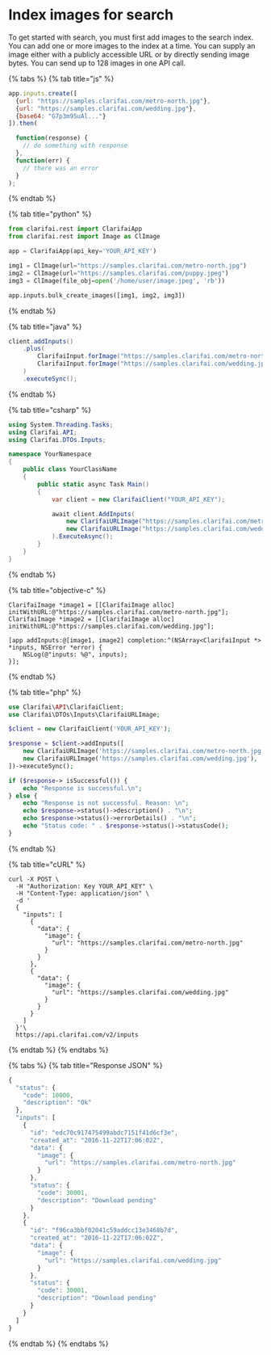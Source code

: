 # Index images for search

To get started with search, you must first add images to the search index. You can add one or more images to the index at a time. You can supply an image either with a publicly accessible URL or by directly sending image bytes. You can send up to 128 images in one API call.

{% tabs %}
{% tab title="js" %}
```javascript
app.inputs.create([
  {url: "https://samples.clarifai.com/metro-north.jpg"},
  {url: "https://samples.clarifai.com/wedding.jpg"},
  {base64: "G7p3m95uAl..."}
]).then(

  function(response) {
    // do something with response
  },
  function(err) {
    // there was an error
  }
);
```
{% endtab %}

{% tab title="python" %}
```python
from clarifai.rest import ClarifaiApp
from clarifai.rest import Image as ClImage

app = ClarifaiApp(api_key='YOUR_API_KEY')

img1 = ClImage(url="https://samples.clarifai.com/metro-north.jpg")
img2 = ClImage(url="https://samples.clarifai.com/puppy.jpeg")
img3 = ClImage(file_obj=open('/home/user/image.jpeg', 'rb'))

app.inputs.bulk_create_images([img1, img2, img3])
```
{% endtab %}

{% tab title="java" %}
```java
client.addInputs()
    .plus(
        ClarifaiInput.forImage("https://samples.clarifai.com/metro-north.jpg"),
        ClarifaiInput.forImage("https://samples.clarifai.com/wedding.jpg")
    )
    .executeSync();
```
{% endtab %}

{% tab title="csharp" %}
```csharp
using System.Threading.Tasks;
using Clarifai.API;
using Clarifai.DTOs.Inputs;

namespace YourNamespace
{
    public class YourClassName
    {
        public static async Task Main()
        {
            var client = new ClarifaiClient("YOUR_API_KEY");

            await client.AddInputs(
                new ClarifaiURLImage("https://samples.clarifai.com/metro-north.jpg"),
                new ClarifaiURLImage("https://samples.clarifai.com/wedding.jpg")
            ).ExecuteAsync();
        }
    }
}
```
{% endtab %}

{% tab title="objective-c" %}
```text
ClarifaiImage *image1 = [[ClarifaiImage alloc] initWithURL:@"https://samples.clarifai.com/metro-north.jpg"];
ClarifaiImage *image2 = [[ClarifaiImage alloc] initWithURL:@"https://samples.clarifai.com/wedding.jpg"];

[app addInputs:@[image1, image2] completion:^(NSArray<ClarifaiInput *> *inputs, NSError *error) {
    NSLog(@"inputs: %@", inputs);
}];
```
{% endtab %}

{% tab title="php" %}
```php
use Clarifai\API\ClarifaiClient;
use Clarifai\DTOs\Inputs\ClarifaiURLImage;

$client = new ClarifaiClient('YOUR_API_KEY');

$response = $client->addInputs([
    new ClarifaiURLImage('https://samples.clarifai.com/metro-north.jpg'),
    new ClarifaiURLImage('https://samples.clarifai.com/wedding.jpg'),
])->executeSync();

if ($response-> isSuccessful()) {
    echo "Response is successful.\n";
} else {
    echo "Response is not successful. Reason: \n";
    echo $response->status()->description() . "\n";
    echo $response->status()->errorDetails() . "\n";
    echo "Status code: " . $response->status()->statusCode();
}
```
{% endtab %}

{% tab title="cURL" %}
```text
curl -X POST \
  -H "Authorization: Key YOUR_API_KEY" \
  -H "Content-Type: application/json" \
  -d '
  {
    "inputs": [
      {
        "data": {
          "image": {
            "url": "https://samples.clarifai.com/metro-north.jpg"
          }
        }
      },
      {
        "data": {
          "image": {
            "url": "https://samples.clarifai.com/wedding.jpg"
          }
        }
      }
    ]
  }'\
  https://api.clarifai.com/v2/inputs
```
{% endtab %}
{% endtabs %}

{% tabs %}
{% tab title="Response JSON" %}
```javascript
{
  "status": {
    "code": 10000,
    "description": "Ok"
  },
  "inputs": [
    {
      "id": "edc70c917475499abdc7151f41d6cf3e",
      "created_at": "2016-11-22T17:06:02Z",
      "data": {
        "image": {
          "url": "https://samples.clarifai.com/metro-north.jpg"
        }
      },
      "status": {
        "code": 30001,
        "description": "Download pending"
      }
    },
    {
      "id": "f96ca3bbf02041c59addcc13e3468b7d",
      "created_at": "2016-11-22T17:06:02Z",
      "data": {
        "image": {
          "url": "https://samples.clarifai.com/wedding.jpg"
        }
      },
      "status": {
        "code": 30001,
        "description": "Download pending"
      }
    }
  ]
}
```
{% endtab %}
{% endtabs %}

